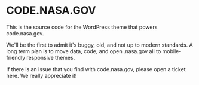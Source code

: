 CODE.NASA.GOV
=================

This is the source code for the WordPress theme that powers code.nasa.gov.


We'll be the first to admit it's buggy, old, and not up to modern standards. A long term plan is to move data, code, and open .nasa.gov all to mobile-friendly responsive themes.

If there is an issue that you find with code.nasa.gov, please open a ticket here. We really appreciate it!